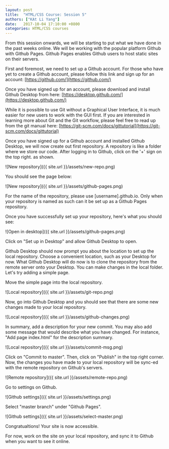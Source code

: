 ```yaml
---
layout: post
title:  "HTML/CSS Course: Session 5"
authors: ["KAt Li Yang"]
date:   2017-10-04 17:10:00 +0800
categories: HTML/CSS courses
---
```


From this session onwards, we will be starting to put what we have done in the past weeks online. We will be working with the popular platform Github with Github Pages. Github Pages enables Github users to host static sites on their servers.

First and foremost, we need to set up a Github account. For those who have yet to create a Github account, please follow this link and sign up for an account: [https://github.com/](https://github.com/)

Once you have signed up for an account, please download and install Github Desktop from here: [https://desktop.github.com/](https://desktop.github.com/)

While it is possible to use Git without a Graphical User Interface, it is much easier for new users to work with the GUI first. If you are interested in learning more about Git and the Git workflow, please feel free to read up from the git manual here: [https://git-scm.com/docs/gittutorial](https://git-scm.com/docs/gittutorial)

Once you have signed up for a Github account and installed Github Desktop, we will now create out first repository. A repository is like a folder where we store our code. After logging in to Github, click on the '+' sign on the top right. as shown.

![New repository]({{ site.url }}/assets/new-repo.png)

You should see the page below:

![New repository]({{ site.url }}/assets/github-pages.png)

For the name of the repository, please use [username].github.io. Only when your repository is named as such can it be set up as a Github Pages repository.

Once you have successfully set up your repository, here's what you should see:

![Open in desktop]({{ site.url }}/assets/github-pages.png)

Click on "Set up in Desktop" and allow Github Desktop to open.

Github Desktop should now prompt you about the location to set up the local repository. Choose a convenient location, such as your Desktop for now. What Github Desktop will do now is to clone the repository from the remote server onto your Desktop. You can make changes in the local folder. Let's try adding a simple page.

Move the simple page into the local repository.

![Local repository]({{ site.url }}/assets/git-repo.png)

Now, go into Github Desktop and you should see that there are some new changes made to your local repository.

![Local repository]({{ site.url }}/assets/github-changes.png)

In summary, add a description for your new commit. You may also add some message that would describe what you have changed. For instance, "Add page index.html" for the description summary.

![Local repository]({{ site.url }}/assets/commit-msg.png)

Click on "Commit to master". Then, click on "Publish" in the top right corner. Now, the changes you have made to your local repository will be sync-ed with the remote repository on Github's servers.

![Remote repository]({{ site.url }}/assets/remote-repo.png)

Go to settings on Github.

![Github settings]({{ site.url }}/assets/settings.png)

Select "master branch" under "Github Pages".

![Github settings]({{ site.url }}/assets/select-master.png)

Congratualtions! Your site is now accessible.

For now, work on the site on your local repository, and sync it to Github when you want to see it online.
